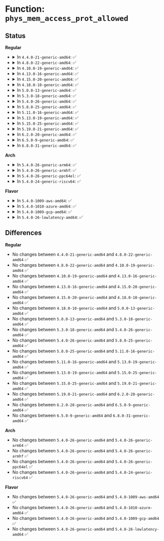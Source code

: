 # Function: <code>phys_mem_access_prot_allowed</code>

## Status
<b>Regular</b>
<ul>
<li>
<details>
<summary>In <code>4.4.0-21-generic-amd64</code>: ✅</summary>

```c
int phys_mem_access_prot_allowed(struct file * file, long unsigned int pfn, long unsigned int size, pgprot_t * vma_prot)
```

```json
{
  "name": "phys_mem_access_prot_allowed",
  "collision_type": "Unique Global",
  "inline_type": "No",
  "funcs": [
    {
      "addr": 18446744071579304944,
      "name": "phys_mem_access_prot_allowed",
      "external": true,
      "loc": "arch/x86/mm/pat.c:725",
      "file": "arch/x86/mm/pat.c",
      "inline": "seen, unknown",
      "caller_inline": [],
      "caller_func": [
        "drivers/char/mem.c:mmap_mem"
      ]
    }
  ],
  "symbols": [
    {
      "addr": 18446744071579304944,
      "name": "phys_mem_access_prot_allowed",
      "section": ".text",
      "bind": "STB_GLOBAL",
      "size": 57
    }
  ]
}
```
</details>
</li>
<li>
<details>
<summary>In <code>4.8.0-22-generic-amd64</code>: ✅</summary>

```c
int phys_mem_access_prot_allowed(struct file * file, long unsigned int pfn, long unsigned int size, pgprot_t * vma_prot)
```

```json
{
  "name": "phys_mem_access_prot_allowed",
  "collision_type": "Unique Global",
  "inline_type": "No",
  "funcs": [
    {
      "addr": 18446744071579304256,
      "name": "phys_mem_access_prot_allowed",
      "external": true,
      "loc": "arch/x86/mm/pat.c:766",
      "file": "arch/x86/mm/pat.c",
      "inline": "seen, unknown",
      "caller_inline": [],
      "caller_func": [
        "drivers/char/mem.c:mmap_mem"
      ]
    }
  ],
  "symbols": [
    {
      "addr": 18446744071579304256,
      "name": "phys_mem_access_prot_allowed",
      "section": ".text",
      "bind": "STB_GLOBAL",
      "size": 59
    }
  ]
}
```
</details>
</li>
<li>
<details>
<summary>In <code>4.10.0-19-generic-amd64</code>: ✅</summary>

```c
int phys_mem_access_prot_allowed(struct file * file, long unsigned int pfn, long unsigned int size, pgprot_t * vma_prot)
```

```json
{
  "name": "phys_mem_access_prot_allowed",
  "collision_type": "Unique Global",
  "inline_type": "No",
  "funcs": [
    {
      "addr": 18446744071579319680,
      "name": "phys_mem_access_prot_allowed",
      "external": true,
      "loc": "arch/x86/mm/pat.c:780",
      "file": "arch/x86/mm/pat.c",
      "inline": "seen, unknown",
      "caller_inline": [],
      "caller_func": [
        "drivers/char/mem.c:mmap_mem"
      ]
    }
  ],
  "symbols": [
    {
      "addr": 18446744071579319680,
      "name": "phys_mem_access_prot_allowed",
      "section": ".text",
      "bind": "STB_GLOBAL",
      "size": 59
    }
  ]
}
```
</details>
</li>
<li>
<details>
<summary>In <code>4.13.0-16-generic-amd64</code>: ✅</summary>

```c
int phys_mem_access_prot_allowed(struct file * file, long unsigned int pfn, long unsigned int size, pgprot_t * vma_prot)
```

```json
{
  "name": "phys_mem_access_prot_allowed",
  "collision_type": "Unique Global",
  "inline_type": "No",
  "funcs": [
    {
      "addr": 18446744071579317040,
      "name": "phys_mem_access_prot_allowed",
      "external": true,
      "loc": "arch/x86/mm/pat.c:777",
      "file": "arch/x86/mm/pat.c",
      "inline": "seen, unknown",
      "caller_inline": [],
      "caller_func": [
        "drivers/char/mem.c:mmap_mem"
      ]
    }
  ],
  "symbols": [
    {
      "addr": 18446744071579317040,
      "name": "phys_mem_access_prot_allowed",
      "section": ".text",
      "bind": "STB_GLOBAL",
      "size": 40
    }
  ]
}
```
</details>
</li>
<li>
<details>
<summary>In <code>4.15.0-20-generic-amd64</code>: ✅</summary>

```c
int phys_mem_access_prot_allowed(struct file * file, long unsigned int pfn, long unsigned int size, pgprot_t * vma_prot)
```

```json
{
  "name": "phys_mem_access_prot_allowed",
  "collision_type": "Unique Global",
  "inline_type": "No",
  "funcs": [
    {
      "addr": 18446744071579340016,
      "name": "phys_mem_access_prot_allowed",
      "external": true,
      "loc": "arch/x86/mm/pat.c:799",
      "file": "arch/x86/mm/pat.c",
      "inline": "seen, unknown",
      "caller_inline": [],
      "caller_func": [
        "drivers/char/mem.c:mmap_mem"
      ]
    }
  ],
  "symbols": [
    {
      "addr": 18446744071579340016,
      "name": "phys_mem_access_prot_allowed",
      "section": ".text",
      "bind": "STB_GLOBAL",
      "size": 40
    }
  ]
}
```
</details>
</li>
<li>
<details>
<summary>In <code>4.18.0-10-generic-amd64</code>: ✅</summary>

```c
int phys_mem_access_prot_allowed(struct file * file, long unsigned int pfn, long unsigned int size, pgprot_t * vma_prot)
```

```json
{
  "name": "phys_mem_access_prot_allowed",
  "collision_type": "Unique Global",
  "inline_type": "No",
  "funcs": [
    {
      "addr": 18446744071579350800,
      "name": "phys_mem_access_prot_allowed",
      "external": true,
      "loc": "arch/x86/mm/pat.c:815",
      "file": "arch/x86/mm/pat.c",
      "inline": "seen, unknown",
      "caller_inline": [],
      "caller_func": [
        "drivers/char/mem.c:mmap_mem"
      ]
    }
  ],
  "symbols": [
    {
      "addr": 18446744071579350800,
      "name": "phys_mem_access_prot_allowed",
      "section": ".text",
      "bind": "STB_GLOBAL",
      "size": 40
    }
  ]
}
```
</details>
</li>
<li>
<details>
<summary>In <code>5.0.0-13-generic-amd64</code>: ✅</summary>

```c
int phys_mem_access_prot_allowed(struct file * file, long unsigned int pfn, long unsigned int size, pgprot_t * vma_prot)
```

```json
{
  "name": "phys_mem_access_prot_allowed",
  "collision_type": "Unique Global",
  "inline_type": "No",
  "funcs": [
    {
      "addr": 18446744071579377792,
      "name": "phys_mem_access_prot_allowed",
      "external": true,
      "loc": "arch/x86/mm/pat.c:824",
      "file": "arch/x86/mm/pat.c",
      "inline": "seen, unknown",
      "caller_inline": [],
      "caller_func": [
        "drivers/char/mem.c:mmap_mem"
      ]
    }
  ],
  "symbols": [
    {
      "addr": 18446744071579377792,
      "name": "phys_mem_access_prot_allowed",
      "section": ".text",
      "bind": "STB_GLOBAL",
      "size": 40
    }
  ]
}
```
</details>
</li>
<li>
<details>
<summary>In <code>5.3.0-18-generic-amd64</code>: ✅</summary>

```c
int phys_mem_access_prot_allowed(struct file * file, long unsigned int pfn, long unsigned int size, pgprot_t * vma_prot)
```

```json
{
  "name": "phys_mem_access_prot_allowed",
  "collision_type": "Unique Global",
  "inline_type": "No",
  "funcs": [
    {
      "addr": 18446744071579393280,
      "name": "phys_mem_access_prot_allowed",
      "external": true,
      "loc": "arch/x86/mm/pat.c:825",
      "file": "arch/x86/mm/pat.c",
      "inline": "seen, unknown",
      "caller_inline": [],
      "caller_func": [
        "drivers/char/mem.c:mmap_mem"
      ]
    }
  ],
  "symbols": [
    {
      "addr": 18446744071579393280,
      "name": "phys_mem_access_prot_allowed",
      "section": ".text",
      "bind": "STB_GLOBAL",
      "size": 40
    }
  ]
}
```
</details>
</li>
<li>
<details>
<summary>In <code>5.4.0-26-generic-amd64</code>: ✅</summary>

```c
int phys_mem_access_prot_allowed(struct file * file, long unsigned int pfn, long unsigned int size, pgprot_t * vma_prot)
```

```json
{
  "name": "phys_mem_access_prot_allowed",
  "collision_type": "Unique Global",
  "inline_type": "No",
  "funcs": [
    {
      "addr": 18446744071579396592,
      "name": "phys_mem_access_prot_allowed",
      "external": true,
      "loc": "arch/x86/mm/pat.c:825",
      "file": "arch/x86/mm/pat.c",
      "inline": "seen, unknown",
      "caller_inline": [],
      "caller_func": [
        "drivers/char/mem.c:mmap_mem"
      ]
    }
  ],
  "symbols": [
    {
      "addr": 18446744071579396592,
      "name": "phys_mem_access_prot_allowed",
      "section": ".text",
      "bind": "STB_GLOBAL",
      "size": 40
    }
  ]
}
```
</details>
</li>
<li>
<details>
<summary>In <code>5.8.0-25-generic-amd64</code>: ✅</summary>

```c
int phys_mem_access_prot_allowed(struct file * file, long unsigned int pfn, long unsigned int size, pgprot_t * vma_prot)
```

```json
{
  "name": "phys_mem_access_prot_allowed",
  "collision_type": "Unique Global",
  "inline_type": "No",
  "funcs": [
    {
      "addr": 18446744071579435376,
      "name": "phys_mem_access_prot_allowed",
      "external": true,
      "loc": "arch/x86/mm/pat/memtype.c:853",
      "file": "arch/x86/mm/pat/memtype.c",
      "inline": "seen, unknown",
      "caller_inline": [],
      "caller_func": [
        "drivers/char/mem.c:mmap_mem"
      ]
    }
  ],
  "symbols": [
    {
      "addr": 18446744071579435376,
      "name": "phys_mem_access_prot_allowed",
      "section": ".text",
      "bind": "STB_GLOBAL",
      "size": 60
    }
  ]
}
```
</details>
</li>
<li>
<details>
<summary>In <code>5.11.0-16-generic-amd64</code>: ✅</summary>

```c
int phys_mem_access_prot_allowed(struct file * file, long unsigned int pfn, long unsigned int size, pgprot_t * vma_prot)
```

```json
{
  "name": "phys_mem_access_prot_allowed",
  "collision_type": "Unique Global",
  "inline_type": "No",
  "funcs": [
    {
      "addr": 18446744071579434608,
      "name": "phys_mem_access_prot_allowed",
      "external": true,
      "loc": "arch/x86/mm/pat/memtype.c:853",
      "file": "arch/x86/mm/pat/memtype.c",
      "inline": "seen, unknown",
      "caller_inline": [],
      "caller_func": [
        "drivers/char/mem.c:mmap_mem"
      ]
    }
  ],
  "symbols": [
    {
      "addr": 18446744071579434608,
      "name": "phys_mem_access_prot_allowed",
      "section": ".text",
      "bind": "STB_GLOBAL",
      "size": 60
    }
  ]
}
```
</details>
</li>
<li>
<details>
<summary>In <code>5.13.0-19-generic-amd64</code>: ✅</summary>

```c
int phys_mem_access_prot_allowed(struct file * file, long unsigned int pfn, long unsigned int size, pgprot_t * vma_prot)
```

```json
{
  "name": "phys_mem_access_prot_allowed",
  "collision_type": "Unique Global",
  "inline_type": "No",
  "funcs": [
    {
      "addr": 18446744071579437424,
      "name": "phys_mem_access_prot_allowed",
      "external": true,
      "loc": "arch/x86/mm/pat/memtype.c:855",
      "file": "arch/x86/mm/pat/memtype.c",
      "inline": "seen, unknown",
      "caller_inline": [],
      "caller_func": [
        "drivers/char/mem.c:mmap_mem"
      ]
    }
  ],
  "symbols": [
    {
      "addr": 18446744071579437424,
      "name": "phys_mem_access_prot_allowed",
      "section": ".text",
      "bind": "STB_GLOBAL",
      "size": 52
    }
  ]
}
```
</details>
</li>
<li>
<details>
<summary>In <code>5.15.0-25-generic-amd64</code>: ✅</summary>

```c
int phys_mem_access_prot_allowed(struct file * file, long unsigned int pfn, long unsigned int size, pgprot_t * vma_prot)
```

```json
{
  "name": "phys_mem_access_prot_allowed",
  "collision_type": "Unique Global",
  "inline_type": "No",
  "funcs": [
    {
      "addr": 18446744071579501760,
      "name": "phys_mem_access_prot_allowed",
      "external": true,
      "loc": "arch/x86/mm/pat/memtype.c:860",
      "file": "arch/x86/mm/pat/memtype.c",
      "inline": "seen, unknown",
      "caller_inline": [],
      "caller_func": [
        "drivers/char/mem.c:mmap_mem"
      ]
    }
  ],
  "symbols": [
    {
      "addr": 18446744071579501760,
      "name": "phys_mem_access_prot_allowed",
      "section": ".text",
      "bind": "STB_GLOBAL",
      "size": 52
    }
  ]
}
```
</details>
</li>
<li>
<details>
<summary>In <code>5.19.0-21-generic-amd64</code>: ✅</summary>

```c
int phys_mem_access_prot_allowed(struct file * file, long unsigned int pfn, long unsigned int size, pgprot_t * vma_prot)
```

```json
{
  "name": "phys_mem_access_prot_allowed",
  "collision_type": "Unique Global",
  "inline_type": "No",
  "funcs": [
    {
      "addr": 18446744071579583536,
      "name": "phys_mem_access_prot_allowed",
      "external": true,
      "loc": "arch/x86/mm/pat/memtype.c:868",
      "file": "arch/x86/mm/pat/memtype.c",
      "inline": "seen, unknown",
      "caller_inline": [],
      "caller_func": [
        "drivers/char/mem.c:mmap_mem"
      ]
    }
  ],
  "symbols": [
    {
      "addr": 18446744071579583536,
      "name": "phys_mem_access_prot_allowed",
      "section": ".text",
      "bind": "STB_GLOBAL",
      "size": 60
    }
  ]
}
```
</details>
</li>
<li>
<details>
<summary>In <code>6.2.0-20-generic-amd64</code>: ✅</summary>

```c
int phys_mem_access_prot_allowed(struct file * file, long unsigned int pfn, long unsigned int size, pgprot_t * vma_prot)
```

```json
{
  "name": "phys_mem_access_prot_allowed",
  "collision_type": "Unique Global",
  "inline_type": "No",
  "funcs": [
    {
      "addr": 18446744071579693184,
      "name": "phys_mem_access_prot_allowed",
      "external": true,
      "loc": "arch/x86/mm/pat/memtype.c:821",
      "file": "arch/x86/mm/pat/memtype.c",
      "inline": "seen, unknown",
      "caller_inline": [],
      "caller_func": [
        "drivers/char/mem.c:mmap_mem"
      ]
    }
  ],
  "symbols": [
    {
      "addr": 18446744071579693184,
      "name": "phys_mem_access_prot_allowed",
      "section": ".text",
      "bind": "STB_GLOBAL",
      "size": 60
    }
  ]
}
```
</details>
</li>
<li>
<details>
<summary>In <code>6.5.0-9-generic-amd64</code>: ✅</summary>

```c
int phys_mem_access_prot_allowed(struct file * file, long unsigned int pfn, long unsigned int size, pgprot_t * vma_prot)
```

```json
{
  "name": "phys_mem_access_prot_allowed",
  "collision_type": "Unique Global",
  "inline_type": "No",
  "funcs": [
    {
      "addr": 18446744071579706928,
      "name": "phys_mem_access_prot_allowed",
      "external": true,
      "loc": "arch/x86/mm/pat/memtype.c:821",
      "file": "arch/x86/mm/pat/memtype.c",
      "inline": "seen, unknown",
      "caller_inline": [],
      "caller_func": [
        "drivers/char/mem.c:mmap_mem"
      ]
    }
  ],
  "symbols": [
    {
      "addr": 18446744071579706928,
      "name": "phys_mem_access_prot_allowed",
      "section": ".text",
      "bind": "STB_GLOBAL",
      "size": 60
    }
  ]
}
```
</details>
</li>
<li>
<details>
<summary>In <code>6.8.0-31-generic-amd64</code>: ✅</summary>

```c
int phys_mem_access_prot_allowed(struct file * file, long unsigned int pfn, long unsigned int size, pgprot_t * vma_prot)
```

```json
{
  "name": "phys_mem_access_prot_allowed",
  "collision_type": "Unique Global",
  "inline_type": "No",
  "funcs": [
    {
      "addr": 18446744071579741632,
      "name": "phys_mem_access_prot_allowed",
      "external": true,
      "loc": "arch/x86/mm/pat/memtype.c:821",
      "file": "arch/x86/mm/pat/memtype.c",
      "inline": "seen, unknown",
      "caller_inline": [],
      "caller_func": [
        "drivers/char/mem.c:mmap_mem"
      ]
    }
  ],
  "symbols": [
    {
      "addr": 18446744071579741632,
      "name": "phys_mem_access_prot_allowed",
      "section": ".text",
      "bind": "STB_GLOBAL",
      "size": 60
    }
  ]
}
```
</details>
</li>
</ul>
<b>Arch</b>
<ul>
<li>
<details>
<summary>In <code>5.4.0-26-generic-arm64</code>: ✅</summary>

```c
int phys_mem_access_prot_allowed(struct file * file, long unsigned int pfn, long unsigned int size, pgprot_t * vma_prot)
```

```json
{
  "name": "phys_mem_access_prot_allowed",
  "collision_type": "Unique Global",
  "inline_type": "No",
  "funcs": [
    {
      "addr": 18446603336498723360,
      "name": "phys_mem_access_prot_allowed",
      "external": true,
      "loc": "drivers/char/mem.c:271",
      "file": "drivers/char/mem.c",
      "inline": "seen, unknown",
      "caller_inline": [],
      "caller_func": [
        "drivers/char/mem.c:mmap_mem"
      ]
    }
  ],
  "symbols": [
    {
      "addr": 18446603336498723360,
      "name": "phys_mem_access_prot_allowed",
      "section": ".text",
      "bind": "STB_WEAK",
      "size": 28
    }
  ]
}
```
</details>
</li>
<li>
<details>
<summary>In <code>5.4.0-26-generic-armhf</code>: ✅</summary>

```c
int phys_mem_access_prot_allowed(struct file * file, long unsigned int pfn, long unsigned int size, pgprot_t * vma_prot)
```

```json
{
  "name": "phys_mem_access_prot_allowed",
  "collision_type": "Unique Global",
  "inline_type": "No",
  "funcs": [
    {
      "addr": 3231348744,
      "name": "phys_mem_access_prot_allowed",
      "external": true,
      "loc": "drivers/char/mem.c:271",
      "file": "drivers/char/mem.c",
      "inline": "seen, unknown",
      "caller_inline": [],
      "caller_func": [
        "drivers/char/mem.c:mmap_mem"
      ]
    }
  ],
  "symbols": [
    {
      "addr": 3231348744,
      "name": "phys_mem_access_prot_allowed",
      "section": ".text",
      "bind": "STB_WEAK",
      "size": 28
    }
  ]
}
```
</details>
</li>
<li>
<details>
<summary>In <code>5.4.0-26-generic-ppc64el</code>: ✅</summary>

```c
int phys_mem_access_prot_allowed(struct file * file, long unsigned int pfn, long unsigned int size, pgprot_t * vma_prot)
```

```json
{
  "name": "phys_mem_access_prot_allowed",
  "collision_type": "Unique Global",
  "inline_type": "No",
  "funcs": [
    {
      "addr": 13835058055291875648,
      "name": "phys_mem_access_prot_allowed",
      "external": true,
      "loc": "drivers/char/mem.c:271",
      "file": "drivers/char/mem.c",
      "inline": "seen, unknown",
      "caller_inline": [],
      "caller_func": [
        "drivers/char/mem.c:mmap_mem"
      ]
    }
  ],
  "symbols": [
    {
      "addr": 13835058055291875648,
      "name": "phys_mem_access_prot_allowed",
      "section": ".text",
      "bind": "STB_WEAK",
      "size": 16
    }
  ]
}
```
</details>
</li>
<li>
<details>
<summary>In <code>5.4.0-24-generic-riscv64</code>: ✅</summary>

```c
int phys_mem_access_prot_allowed(struct file * file, long unsigned int pfn, long unsigned int size, pgprot_t * vma_prot)
```

```json
{
  "name": "phys_mem_access_prot_allowed",
  "collision_type": "Unique Global",
  "inline_type": "No",
  "funcs": [
    {
      "addr": 18446743936276234810,
      "name": "phys_mem_access_prot_allowed",
      "external": true,
      "loc": "drivers/char/mem.c:271",
      "file": "drivers/char/mem.c",
      "inline": "seen, unknown",
      "caller_inline": [],
      "caller_func": [
        "drivers/char/mem.c:mmap_mem"
      ]
    }
  ],
  "symbols": [
    {
      "addr": 18446743936276234810,
      "name": "phys_mem_access_prot_allowed",
      "section": ".text",
      "bind": "STB_WEAK",
      "size": 28
    }
  ]
}
```
</details>
</li>
</ul>
<b>Flavor</b>
<ul>
<li>
<details>
<summary>In <code>5.4.0-1009-aws-amd64</code>: ✅</summary>

```c
int phys_mem_access_prot_allowed(struct file * file, long unsigned int pfn, long unsigned int size, pgprot_t * vma_prot)
```

```json
{
  "name": "phys_mem_access_prot_allowed",
  "collision_type": "Unique Global",
  "inline_type": "No",
  "funcs": [
    {
      "addr": 18446744071579392496,
      "name": "phys_mem_access_prot_allowed",
      "external": true,
      "loc": "arch/x86/mm/pat.c:825",
      "file": "arch/x86/mm/pat.c",
      "inline": "seen, unknown",
      "caller_inline": [],
      "caller_func": [
        "drivers/char/mem.c:mmap_mem"
      ]
    }
  ],
  "symbols": [
    {
      "addr": 18446744071579392496,
      "name": "phys_mem_access_prot_allowed",
      "section": ".text",
      "bind": "STB_GLOBAL",
      "size": 40
    }
  ]
}
```
</details>
</li>
<li>
<details>
<summary>In <code>5.4.0-1010-azure-amd64</code>: ✅</summary>

```c
int phys_mem_access_prot_allowed(struct file * file, long unsigned int pfn, long unsigned int size, pgprot_t * vma_prot)
```

```json
{
  "name": "phys_mem_access_prot_allowed",
  "collision_type": "Unique Global",
  "inline_type": "No",
  "funcs": [
    {
      "addr": 18446744071579322224,
      "name": "phys_mem_access_prot_allowed",
      "external": true,
      "loc": "arch/x86/mm/pat.c:825",
      "file": "arch/x86/mm/pat.c",
      "inline": "seen, unknown",
      "caller_inline": [],
      "caller_func": [
        "drivers/char/mem.c:mmap_mem"
      ]
    }
  ],
  "symbols": [
    {
      "addr": 18446744071579322224,
      "name": "phys_mem_access_prot_allowed",
      "section": ".text",
      "bind": "STB_GLOBAL",
      "size": 40
    }
  ]
}
```
</details>
</li>
<li>
<details>
<summary>In <code>5.4.0-1009-gcp-amd64</code>: ✅</summary>

```c
int phys_mem_access_prot_allowed(struct file * file, long unsigned int pfn, long unsigned int size, pgprot_t * vma_prot)
```

```json
{
  "name": "phys_mem_access_prot_allowed",
  "collision_type": "Unique Global",
  "inline_type": "No",
  "funcs": [
    {
      "addr": 18446744071579392416,
      "name": "phys_mem_access_prot_allowed",
      "external": true,
      "loc": "arch/x86/mm/pat.c:825",
      "file": "arch/x86/mm/pat.c",
      "inline": "seen, unknown",
      "caller_inline": [],
      "caller_func": [
        "drivers/char/mem.c:mmap_mem"
      ]
    }
  ],
  "symbols": [
    {
      "addr": 18446744071579392416,
      "name": "phys_mem_access_prot_allowed",
      "section": ".text",
      "bind": "STB_GLOBAL",
      "size": 40
    }
  ]
}
```
</details>
</li>
<li>
<details>
<summary>In <code>5.4.0-26-lowlatency-amd64</code>: ✅</summary>

```c
int phys_mem_access_prot_allowed(struct file * file, long unsigned int pfn, long unsigned int size, pgprot_t * vma_prot)
```

```json
{
  "name": "phys_mem_access_prot_allowed",
  "collision_type": "Unique Global",
  "inline_type": "No",
  "funcs": [
    {
      "addr": 18446744071579400944,
      "name": "phys_mem_access_prot_allowed",
      "external": true,
      "loc": "arch/x86/mm/pat.c:825",
      "file": "arch/x86/mm/pat.c",
      "inline": "seen, unknown",
      "caller_inline": [],
      "caller_func": [
        "drivers/char/mem.c:mmap_mem"
      ]
    }
  ],
  "symbols": [
    {
      "addr": 18446744071579400944,
      "name": "phys_mem_access_prot_allowed",
      "section": ".text",
      "bind": "STB_GLOBAL",
      "size": 40
    }
  ]
}
```
</details>
</li>
</ul>

## Differences
<b>Regular</b>
<ul>
<li>
No changes between <code>4.4.0-21-generic-amd64</code> and <code>4.8.0-22-generic-amd64</code> ✅
</li>
<li>
No changes between <code>4.8.0-22-generic-amd64</code> and <code>4.10.0-19-generic-amd64</code> ✅
</li>
<li>
No changes between <code>4.10.0-19-generic-amd64</code> and <code>4.13.0-16-generic-amd64</code> ✅
</li>
<li>
No changes between <code>4.13.0-16-generic-amd64</code> and <code>4.15.0-20-generic-amd64</code> ✅
</li>
<li>
No changes between <code>4.15.0-20-generic-amd64</code> and <code>4.18.0-10-generic-amd64</code> ✅
</li>
<li>
No changes between <code>4.18.0-10-generic-amd64</code> and <code>5.0.0-13-generic-amd64</code> ✅
</li>
<li>
No changes between <code>5.0.0-13-generic-amd64</code> and <code>5.3.0-18-generic-amd64</code> ✅
</li>
<li>
No changes between <code>5.3.0-18-generic-amd64</code> and <code>5.4.0-26-generic-amd64</code> ✅
</li>
<li>
No changes between <code>5.4.0-26-generic-amd64</code> and <code>5.8.0-25-generic-amd64</code> ✅
</li>
<li>
No changes between <code>5.8.0-25-generic-amd64</code> and <code>5.11.0-16-generic-amd64</code> ✅
</li>
<li>
No changes between <code>5.11.0-16-generic-amd64</code> and <code>5.13.0-19-generic-amd64</code> ✅
</li>
<li>
No changes between <code>5.13.0-19-generic-amd64</code> and <code>5.15.0-25-generic-amd64</code> ✅
</li>
<li>
No changes between <code>5.15.0-25-generic-amd64</code> and <code>5.19.0-21-generic-amd64</code> ✅
</li>
<li>
No changes between <code>5.19.0-21-generic-amd64</code> and <code>6.2.0-20-generic-amd64</code> ✅
</li>
<li>
No changes between <code>6.2.0-20-generic-amd64</code> and <code>6.5.0-9-generic-amd64</code> ✅
</li>
<li>
No changes between <code>6.5.0-9-generic-amd64</code> and <code>6.8.0-31-generic-amd64</code> ✅
</li>
</ul>
<b>Arch</b>
<ul>
<li>
No changes between <code>5.4.0-26-generic-amd64</code> and <code>5.4.0-26-generic-arm64</code> ✅
</li>
<li>
No changes between <code>5.4.0-26-generic-amd64</code> and <code>5.4.0-26-generic-armhf</code> ✅
</li>
<li>
No changes between <code>5.4.0-26-generic-amd64</code> and <code>5.4.0-26-generic-ppc64el</code> ✅
</li>
<li>
No changes between <code>5.4.0-26-generic-amd64</code> and <code>5.4.0-24-generic-riscv64</code> ✅
</li>
</ul>
<b>Flavor</b>
<ul>
<li>
No changes between <code>5.4.0-26-generic-amd64</code> and <code>5.4.0-1009-aws-amd64</code> ✅
</li>
<li>
No changes between <code>5.4.0-26-generic-amd64</code> and <code>5.4.0-1010-azure-amd64</code> ✅
</li>
<li>
No changes between <code>5.4.0-26-generic-amd64</code> and <code>5.4.0-1009-gcp-amd64</code> ✅
</li>
<li>
No changes between <code>5.4.0-26-generic-amd64</code> and <code>5.4.0-26-lowlatency-amd64</code> ✅
</li>
</ul>
